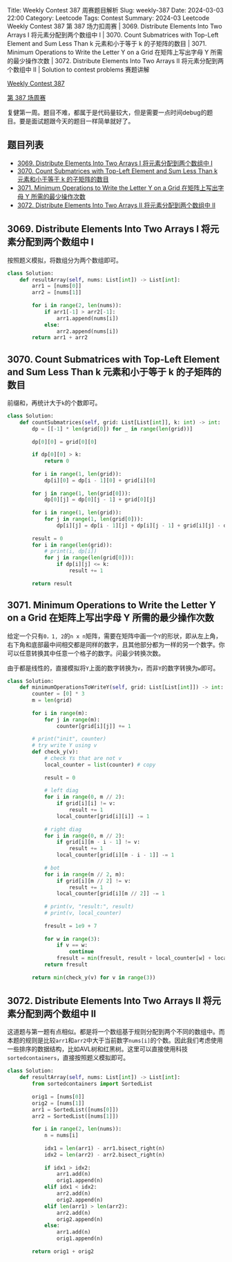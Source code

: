 Title: Weekly Contest 387 周赛题目解析
Slug: weekly-387
Date: 2024-03-03 22:00
Category: Leetcode
Tags: Contest
Summary: 2024-03 Leetcode Weekly Contest 387 第 387 场力扣周赛 | 3069. Distribute Elements Into Two Arrays I 将元素分配到两个数组中 I | 3070. Count Submatrices with Top-Left Element and Sum Less Than k 元素和小于等于 k 的子矩阵的数目 | 3071. Minimum Operations to Write the Letter Y on a Grid 在矩阵上写出字母 Y 所需的最少操作次数 | 3072. Distribute Elements Into Two Arrays II 将元素分配到两个数组中 II | Solution to contest problems 赛题讲解

[Weekly Contest 387](https://leetcode.com/contest/weekly-contest-387/)

[第 387 场周赛](https://leetcode.cn/contest/weekly-contest-387/)

复健第一周。题目不难，都属于是代码量较大，但是需要一点时间debug的题目。要是面试题跟今天的题目一样简单就好了。

## 题目列表

- [3069. Distribute Elements Into Two Arrays I 将元素分配到两个数组中 I](https://leetcode.com/problems/distribute-elements-into-two-arrays-i/description/)
- [3070. Count Submatrices with Top-Left Element and Sum Less Than k 元素和小于等于 k 的子矩阵的数目](https://leetcode.com/problems/count-submatrices-with-top-left-element-and-sum-less-than-k/description/)
- [3071. Minimum Operations to Write the Letter Y on a Grid 在矩阵上写出字母 Y 所需的最少操作次数](https://leetcode.com/problems/minimum-operations-to-write-the-letter-y-on-a-grid/description/)
- [3072. Distribute Elements Into Two Arrays II 将元素分配到两个数组中 II](https://leetcode.com/problems/distribute-elements-into-two-arrays-ii/description/)

## 3069. Distribute Elements Into Two Arrays I 将元素分配到两个数组中 I

按照题义模拟，将数组分为两个数组即可。

```python
class Solution:
    def resultArray(self, nums: List[int]) -> List[int]:
        arr1 = [nums[0]]
        arr2 = [nums[1]]
        
        for i in range(2, len(nums)):
            if arr1[-1] > arr2[-1]:
                arr1.append(nums[i])
            else:
                arr2.append(nums[i])
        return arr1 + arr2
```

## 3070. Count Submatrices with Top-Left Element and Sum Less Than k 元素和小于等于 k 的子矩阵的数目

前缀和，再统计大于`k`的个数即可。

```python
class Solution:
    def countSubmatrices(self, grid: List[List[int]], k: int) -> int:
        dp = [[-1] * len(grid[0]) for _ in range(len(grid))]
        
        dp[0][0] = grid[0][0]
        
        if dp[0][0] > k:
            return 0
        
        for i in range(1, len(grid)):
            dp[i][0] = dp[i - 1][0] + grid[i][0]
            
        for j in range(1, len(grid[0])):
            dp[0][j] = dp[0][j - 1] + grid[0][j]
        
        for i in range(1, len(grid)):
            for j in range(1, len(grid[0])):
                dp[i][j] = dp[i - 1][j] + dp[i][j - 1] + grid[i][j] - dp[i - 1][j - 1]
        
        result = 0
        for i in range(len(grid)):
            # print(i, dp[i])
            for j in range(len(grid[0])):
                if dp[i][j] <= k:
                    result += 1
        
        return result
```

## 3071. Minimum Operations to Write the Letter Y on a Grid 在矩阵上写出字母 Y 所需的最少操作次数

给定一个只有`0，1, 2`的`n x n`矩阵，需要在矩阵中画一个`Y`的形状，即从左上角，右下角和底部最中间相交都是同样的数字，且其他部分都为一样的另一个数字。你可以任意转换其中任意一个格子的数字。问最少转换次数。

由于都是线性的，直接模拟将`Y`上面的数字转换为`v`，而非`Y`的数字转换为`w`即可。

```python
class Solution:
    def minimumOperationsToWriteY(self, grid: List[List[int]]) -> int:
        counter = [0] * 3
        m = len(grid)
        
        for i in range(m):
            for j in range(m):
                counter[grid[i][j]] += 1
        
        # print("init", counter)
        # try write Y using v
        def check_y(v):
            # check Ys that are not v
            local_counter = list(counter) # copy
            
            result = 0
            
            # left diag
            for i in range(0, m // 2):
                if grid[i][i] != v:
                    result += 1
                local_counter[grid[i][i]] -= 1
            
            # right diag
            for i in range(0, m // 2):
                if grid[i][m - i - 1] != v:
                    result += 1
                local_counter[grid[i][m - i - 1]] -= 1
            
            # bot
            for i in range(m // 2, m):
                if grid[i][m // 2] != v:
                    result += 1
                local_counter[grid[i][m // 2]] -= 1
            
            # print(v, "result:", result)
            # print(v, local_counter)
            
            fresult = 1e9 + 7
            
            for w in range(3):
                if v == w:
                    continue
                fresult = min(fresult, result + local_counter[w] + local_counter[v])
            return fresult
        
        return min(check_y(v) for v in range(3))
```

## 3072. Distribute Elements Into Two Arrays II 将元素分配到两个数组中 II

这道题与第一题有点相似。都是将一个数组基于规则分配到两个不同的数组中。而本题的规则是比较`arr1`和`arr2`中大于当前数字`nums[i]`的个数。因此我们考虑使用一些排序的数据结构，比如AVL树和红黑树。这里可以直接使用科技`sortedcontainers`，直接按照题义模拟即可。

```python
class Solution:
    def resultArray(self, nums: List[int]) -> List[int]:
        from sortedcontainers import SortedList
        
        orig1 = [nums[0]]
        orig2 = [nums[1]]
        arr1 = SortedList([nums[0]])
        arr2 = SortedList([nums[1]])
        
        for i in range(2, len(nums)):
            n = nums[i]
            
            idx1 = len(arr1) - arr1.bisect_right(n)
            idx2 = len(arr2) - arr2.bisect_right(n)
            
            if idx1 > idx2:
                arr1.add(n)
                orig1.append(n)
            elif idx1 < idx2:
                arr2.add(n)
                orig2.append(n)
            elif len(arr1) > len(arr2):
                arr2.add(n)
                orig2.append(n)
            else:
                arr1.add(n)
                orig1.append(n)
        
        return orig1 + orig2
```